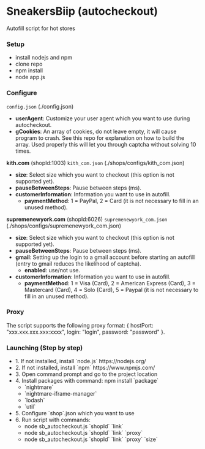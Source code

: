 # SneakersBiip (autocheckout)
Autofill script for hot stores

### Setup
* install nodejs and npm
* clone repo
* npm install
* node app.js

### Configure
`config.json` (./config.json)
* **userAgent**: Customize your user agent which you want to use during autocheckout.
* **gCookies**: An array of cookies, do not leave empty, it will cause program to crash. See this repo for explanation on how to build the array. Used properly this will let you through captcha without solving 10 times.

**kith.com** (shopId:1003)
`kith_com.json` (./shops/configs/kith_com.json)
* **size**: Select size which you want to checkout (this option is not supported yet).
* **pauseBetweenSteps**: Pause between steps (ms).
* **customerInformation**: Information you want to use in autofill.
  + **paymentMethod**: 1 = PayPal, 2 = Card (it is not necessary to fill in an unused method).

**supremenewyork.com** (shopId:6026)
`supremenewyork_com.json` (./shops/configs/supremenewyork_com.json)
* **size**: Select size which you want to checkout (this option is not supported yet).
* **pauseBetweenSteps**: Pause between steps (ms).
* **gmail**: Setting up the login to a gmail account before starting an autofill (entry to gmail reduces the likelihood of captcha).
  + **enabled**: use/not use.
* **customerInformation**: Information you want to use in autofill.
  + **paymentMethod**: 1 = Visa (Card), 2 = American Express (Card), 3 = Mastercard (Card), 4 = Solo (Card), 5 = Paypal (it is not necessary to fill in an unused method).
  
### Proxy
The script supports the following proxy format: { hostPort: "xxx.xxx.xxx.xxx:xxxx", login: "login", password: "password" }.

### Launching (Step by step)
<ul>
    <li>1. If not installed, install `node.js` https://nodejs.org/</li>
    <li>2. If not installed, install `npm` https://www.npmjs.com/</li>
    <li>3. Open command prompt and go to the project location</li>
    <li>4. Install packages with command: npm install `package`
    <ul>
        <li>`nightmare`</li>
        <li>`nightmare-iframe-manager`</li>
        <li>`lodash`</li>
        <li>`util`</li>
    </ul></li>
    <li>5. Configure `shop`.json which you want to use</li>
    <li>6. Run script with commands: 
    <ul>
        <li>node sb_autocheckout.js `shopId` `link`</li>
        <li>node sb_autocheckout.js `shopId` `link` `proxy`</li>
        <li>node sb_autocheckout.js `shopId` `link` `proxy` `size`</li>
    </ul></li>
</ul>